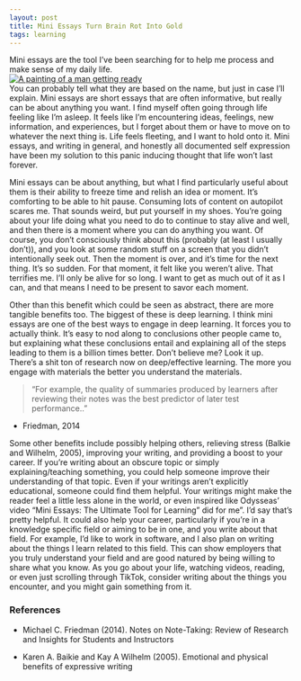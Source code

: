 ```yaml
---
layout: post
title: Mini Essays Turn Brain Rot Into Gold
tags: learning
---
```

Mini essays are the tool I’ve been searching for to help me process and make sense of my daily life.  
[![A painting of a man getting ready](https://upload.wikimedia.org/wikipedia/commons/thumb/6/60/Morning%2C_Interior_-_Luce.jpeg/640px-Morning%2C_Interior_-_Luce.jpeg "Morning, Interior by Maximilien Luce")](https://commons.wikimedia.org/wiki/File:Morning,_Interior_-_Luce.jpeg)  
You can probably tell what they are based on the name, but just in case I’ll explain. Mini essays are short essays that are often informative, but really can be about anything you want. I find myself often going through life feeling like I’m asleep. It feels like I’m encountering ideas, feelings, new information, and experiences, but I forget about them or have to move on to whatever the next thing is. Life feels fleeting, and I want to hold onto it. Mini essays, and writing in general, and honestly all documented self expression have been my solution to this panic inducing thought that life won’t last forever.

Mini essays can be about anything, but what I find particularly useful about them is their ability to freeze time and relish an idea or moment. It’s comforting to be able to hit pause. Consuming lots of content on autopilot scares me. That sounds weird, but put yourself in my shoes. You’re going about your life doing what you need to do to continue to stay alive and well, and then there is a moment where you can do anything you want. Of course, you don’t consciously think about this (probably (at least I usually don’t)), and you look at some random stuff on a screen that you didn’t intentionally seek out. Then the moment is over, and it’s time for the next thing. It’s so sudden. For that moment, it felt like you weren’t alive. That terrifies me. I’ll only be alive for so long. I want to get as much out of it as I can, and that means I need to be present to savor each moment.

Other than this benefit which could be seen as abstract, there are more tangible benefits too. The biggest of these is deep learning. I think mini essays are one of the best ways to engage in deep learning. It forces you to actually think. It’s easy to nod along to conclusions other people came to, but explaining what these conclusions entail and explaining all of the steps leading to them is a billion times better. Don’t believe me? Look it up. There’s a shit ton of research now on deep/effective learning. The more you engage with materials the better you understand the materials.

> “For example, the quality of summaries produced by learners after reviewing their notes was the best predictor of later test performance..”
- Friedman, 2014

Some other benefits include possibly helping others, relieving stress (Balkie and Wilhelm, 2005), improving your writing, and providing a boost to your career. If you’re writing about an obscure topic or simply explaining/teaching something, you could help someone improve their understanding of that topic. Even if your writings aren’t explicitly educational, someone could find them helpful. Your writings might make the reader feel a little less alone in the world, or even inspired like Odysseas’ video “Mini Essays: The Ultimate Tool for Learning” did for me”. I’d say that’s pretty helpful. It could also help your career, particularly if you’re in a knowledge specific field or aiming to be in one, and you write about that field. For example, I’d like to work in software, and I also plan on writing about the things I learn related to this field. This can show employers that you truly understand your field and are good natured by being willing to share what you know. As you go about your life, watching videos, reading, or even just scrolling through TikTok, consider writing about the things you encounter, and you might gain something from it.

### References

- Michael C. Friedman (2014). Notes on Note-Taking: Review of Research and Insights for Students and Instructors

- Karen A. Baikie and Kay A Wilhelm (2005). Emotional and physical benefits of expressive writing